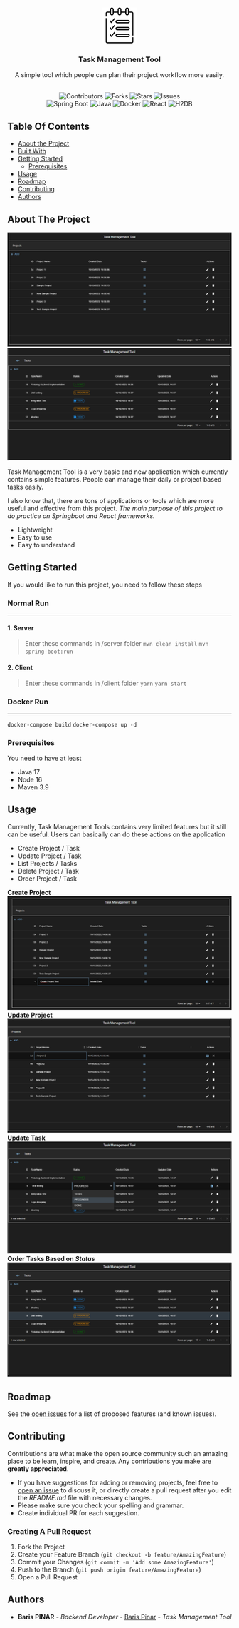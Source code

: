 <br/>
<p align="center">
  <a href="https://github.com/barispinara/TaskManagementTool">
    <img src="images/logo.png" alt="Logo" width="80" height="80">
  </a>

  <h3 align="center">Task Management Tool</h3>

  <p align="center">
    A simple tool which people can plan their project workflow more easily.
    <br/>
    <br/>
  </p>
</p>

<div align="center">
    <img src="https://img.shields.io/github/contributors/barispinara/TaskManagementTool?color=dark-green" alt="Contributors">
    <img src="https://img.shields.io/github/forks/barispinara/TaskManagementTool?style=social" alt="Forks">
    <img src="https://img.shields.io/github/stars/barispinara/TaskManagementTool?style=social" alt="Stars">
    <img src="https://img.shields.io/github/issues/barispinara/TaskManagementTool" alt="Issues">
</div>
<div align="center">
  <img src="https://img.shields.io/badge/Spring%20Boot-3.1.3-brightgreen.svg" alt="Spring Boot">
  <img src="https://img.shields.io/badge/Java-17-red.svg" alt="Java">
  <img src="https://img.shields.io/badge/Docker-20.10-blue.svg" alt="Docker">
  <img src="https://img.shields.io/badge/React-16.16-blue.svg" alt="React">
  <img src="https://img.shields.io/badge/H2%20Database-1.4.200-blue.svg" alt="H2DB">
</div>





## Table Of Contents

* [About the Project](#about-the-project)
* [Built With](#built-with)
* [Getting Started](#getting-started)
  * [Prerequisites](#prerequisites)
* [Usage](#usage)
* [Roadmap](#roadmap)
* [Contributing](#contributing)
* [Authors](#authors)

## About The Project

![Screen Shot](images/Sample1.png)
![Screen Shot](images/Sample2.png)

Task Management Tool is a very basic and new application which currently contains simple features. People can manage their daily or project based tasks easily.

I also know that, there are tons of applications or tools which are more useful and effective from this project. 
_The main purpose of this project to do practice on Springboot and React frameworks._

* Lightweight
* Easy to use
* Easy to understand

## Getting Started

If you would like to run this project, you need to follow these steps

### Normal Run
___

#### 1. Server
> Enter these commands in /server folder
`
    mvn clean install
`
`
    mvn spring-boot:run
`

#### 2. Client
> Enter these commands in /client folder
`
    yarn
`
`
    yarn start
`

### Docker Run
___
`
    docker-compose build
`
`
    docker-compose up -d
`

### Prerequisites

You need to have at least
* Java 17
* Node 16
* Maven 3.9
## Usage

Currently, Task Management Tools contains very limited features but it still can be useful.
Users can basically can do these actions on the application
* Create Project / Task
* Update Project / Task
* List Projects / Tasks
* Delete Project / Task
* Order Project / Task

__Create Project__
![Screen Shot](images/CreateProjectSample.png)
__Update Project__
![Screen Shot](images/UpdateProjectSample.png)
__Update Task__
![Screen Shot](images/UpdateTaskSample.png)
__Order Tasks Based on *Status*__
![Screen Shot](images/TaskOrderSample.png)


## Roadmap

See the [open issues](https://github.com/barispinara/TaskManagementTool/issues) for a list of proposed features (and known issues).

## Contributing

Contributions are what make the open source community such an amazing place to be learn, inspire, and create. Any contributions you make are **greatly appreciated**.
* If you have suggestions for adding or removing projects, feel free to [open an issue](https://github.com/barispinara/TaskManagementTool/issues/new) to discuss it, or directly create a pull request after you edit the *README.md* file with necessary changes.
* Please make sure you check your spelling and grammar.
* Create individual PR for each suggestion.

### Creating A Pull Request

1. Fork the Project
2. Create your Feature Branch (`git checkout -b feature/AmazingFeature`)
3. Commit your Changes (`git commit -m 'Add some AmazingFeature'`)
4. Push to the Branch (`git push origin feature/AmazingFeature`)
5. Open a Pull Request

## Authors

* **Baris PINAR** - *Backend Developer* - [Baris Pinar](https://github.com/barispinara) - *Task Management Tool*
